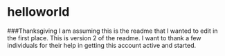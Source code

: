 helloworld
==========

###Thanksgiving
I am assuming this is the readme that I wanted to edit in the first place.
This is version 2 of the readme.
I want to thank a few individuals for their help in getting this account active and started. 

